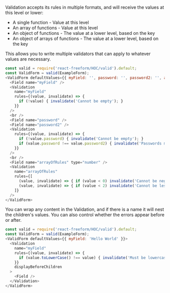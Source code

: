 Validation accepts its rules in multiple formats, and will receive the values at
this level or lower:

* A single function - Value at this level
* An array of functions - Value at this level
* An object of functions - The value at a lower level, based on the key
* An object of arrays of functions - The value at a lower level, based on the key

This allows you to write multiple validators that can apply to whatever values are
necessary.

```js
const valid = require('react-freeform/HOC/valid').default;
const ValidForm = valid(ExampleForm);
<ValidForm defaultValues={{ myField: '', password: '', password2: '', arrayOfRules: -2 }}>
  <Field name="myField" />
  <Validation
    name="myField"
    rules={(value, invalidate) => {
      if (!value) { invalidate('Cannot be empty'); }
    }}
  />
  <br />
  <Field name="password" />
  <Field name="password2" />
  <Validation
    rules={(value, invalidate) => {
      if (!value.password) { invalidate('Cannot be empty'); }
      if (value.password !== value.password2) { invalidate('Passwords must match'); }
    }}
  />
  <br />
  <Field name="arrayOfRules" type="number" />
  <Validation
    name="arrayOfRules"
    rules={[
      (value, invalidate) => { if (value < 0) invalidate('Cannot be negative'); },
      (value, invalidate) => { if (value < 2) invalidate('Cannot be less than 2'); },
    ]}
  />
</ValidForm>
```

You can wrap any content in the Validation, and if there is a name it will nest
the children's values. You can also control whether the errors appear before or after.

```js
const valid = require('react-freeform/HOC/valid').default;
const ValidForm = valid(ExampleForm);
<ValidForm defaultValues={{ myField: 'Hello World' }}>
  <Validation
    name="myField"
    rules={(value, invalidate) => {
      if (value.toLowerCase() !== value) { invalidate('Must be lowercase'); }
    }}
    displayBeforeChildren
  >
    <Field />
  </Validation>
</ValidForm>
```
